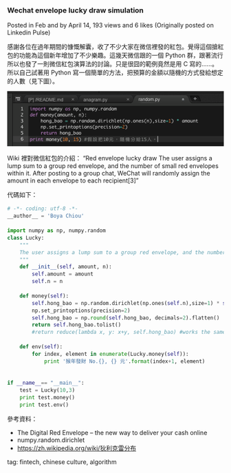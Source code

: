 ### Wechat envelope lucky draw simulation

Posted in Feb and by April 14, 193 views and 6 likes (Originally posted on Linkedin Pulse)

感謝各位在過年期間的慷慨解囊，收了不少大家在微信裡發的紅包。覺得這個搶紅包的功能為這個新年增加了不少樂趣。這幾天微信跟的一個 Python 群，跟著流行所以也發了一則微信紅包演算法的討論。只是很囧的範例竟然是用 C 寫的......。所以自己試著用 Python 寫一個簡單的方法，把預算的金額以隨機的方式發給想定的人數（見下圖）。

![alt tag](subwe.jpg)

Wiki 裡對微信紅包的介紹：
“Red envelope lucky draw
The user assigns a lump sum to a group red envelope, and the number of small red envelopes within it. 
After posting to a group chat, WeChat will randomly assign the amount in each envelope to each recipient[3]”

代碼如下：
```python
# -*- coding: utf-8 -*-
__author__ = 'Boya Chiou'

import numpy as np, numpy.random
class Lucky:
	"""
	The user assigns a lump sum to a group red envelope, and the number of small red envelopes within it.
	"""
	def __init__(self, amount, n):
		self.amount = amount
		self.n = n

	def money(self):
	    self.hong_bao = np.random.dirichlet(np.ones(self.n),size=1) * self.amount
	    np.set_printoptions(precision=2)
	    self.hong_bao = np.round(self.hong_bao, decimals=2).flatten()
	    return self.hong_bao.tolist()
	    #return reduce(lambda x, y: x+y, self.hong_bao) #works the same as flatten()
	
	def env(self):
		for index, element in enumerate(Lucky.money(self)):
			print '猴年發財 No.{}, {} 元'.format(index+1, element)


if __name__== "__main__":
	test = Lucky(10,3)
	print test.money()
	print test.env()
```

參考資料：

- The Digital Red Envelope – the new way to deliver your cash online
- numpy.random.dirichlet
- https://zh.wikipedia.org/wiki/狄利克雷分布

tag: fintech, chinese culture, algorithm
